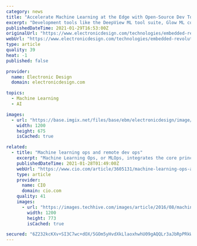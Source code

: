 ```yaml
---
category: news
title: "Accelerate Machine Learning at the Edge with Open-Source Dev Tools"
excerpt: "Development tools like the DeepView ML tool suite, Glow ML compiler, and PyTorch framework simplify the process of creating ML/deep-learning projects on embedded platforms and help developers bring about next-gen intelligent edge applications."
publishedDateTime: 2021-01-29T16:53:00Z
originalUrl: "https://www.electronicdesign.com/technologies/embedded-revolution/article/21153717/nxp-semiconductors-accelerate-machine-learning-at-the-edge-with-opensource-dev-tools"
webUrl: "https://www.electronicdesign.com/technologies/embedded-revolution/article/21153717/nxp-semiconductors-accelerate-machine-learning-at-the-edge-with-opensource-dev-tools"
type: article
quality: 39
heat: -1
published: false

provider:
  name: Electronic Design
  domain: electronicdesign.com

topics:
  - Machine Learning
  - AI

images:
  - url: "https://base.imgix.net/files/base/ebm/electronicdesign/image/2021/01/Wrightstudio_dreamstime_l_193616275.601439c0b7734.png?auto=format&fit=max&w=1200"
    width: 1200
    height: 675
    isCached: true

related:
  - title: "Machine learning ops and remote dev ops"
    excerpt: "Machine Learning Ops, or MLOps, integrates the core principles of DevOps with machine learning. This brings together continuous integration, observability and high software quality practices and the world of data scientists and applied AI engineers to ensure that machine learning solutions are delivered in a reliable and sustainable form into an organisation's production environment."
    publishedDateTime: 2021-01-28T01:49:00Z
    webUrl: "https://www.cio.com/article/3605131/machine-learning-ops-and-remote-dev-ops.html"
    type: article
    provider:
      name: CIO
      domain: cio.com
    quality: 41
    images:
      - url: "https://images.techhive.com/images/article/2016/08/machine-learning-ai-artificial-intelligence-100678121-large.jpg"
        width: 1200
        height: 773
        isCached: true

secured: "6Z232kcKXv+SI3C7wc+dOX/5GOm5yHvdXkLlaoxhwhU09gAQQLr3aJbRpPRkWYa6d411Vza8aIS8h5ObtaqY/CjomSC3DP5EtYo//6i2HKRJ5WsSlA1jmS0NNGZX0FARmHezcJuLEMMrxGls8N01LfBS76LcmN7/kU43aSWEHKVRZEte5pyUksVS131YL976ngqBakFrqXKOhuLz15fAKC5i8+Xp6rcb4kaYJ4sPQwqLYbkbkUqwJKjJj2viQ5/NaFEDFtax4ET3ze1oejHQBr9XD1IQRqTMjHbzXRXAVssLsHIg43XQmNtP6QQ4p4tvLSPxUdxBk9d5ndHbVkaNFR6CwI+KTz8FpX3ZWrweZfk=;YMWCHzWoYikYYYnCqRpKzQ=="
---
```


